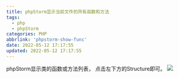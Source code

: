 ```yaml
---
title: phpStorm显示当前文件的所有函数和方法
tags:
  - php
  - phpStorm
categories: PHP
abbrlink: 'phpstorm-show-func'
date: 2022-05-12 17:17:55
updated: 2022-05-12 17:17:55
---
```

phpStorm显示类的函数或方法列表， 点击左下方的Structure即可。
![](/images/phpstorm_show_func_1.png)